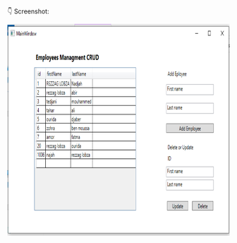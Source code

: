 :point_down: Screenshot:
<p align="center">
  <img src="https://github.com/REZZAGLOBZANadjah/C_Sharp_basics/blob/main/EmployeesDatabase/WPFEmployeesCRUD.png" height="480px" alt="">
</p>
